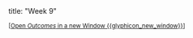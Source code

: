 <frontmatter>
title: "Week 9"
</frontmatter>

<small>[<a href="{{baseUrl}}/schedule/week9/outcomes.html" target="_blank">Open _Outcomes_ in a new Window {{glyphicon_new_window}}</a>]</small>

<panel header=":trophy: Outcomes" popup-url="{{baseUrl}}/schedule/week9/outcomes.html" expanded no-close>
  <include src="outcomes.md#main" />
</panel>

<panel header="{{glyphicon_check}} Todo" no-close>
  <include src="todo.md" />
</panel>

<panel header=":raising_hand: Tutorial 9" no-close>
  <include src="tutorial.md" />
</panel>

<panel header="{{glyphicon_blackboard}} Lecture 9" no-close>
  <include src="lecture.md" />
</panel>
